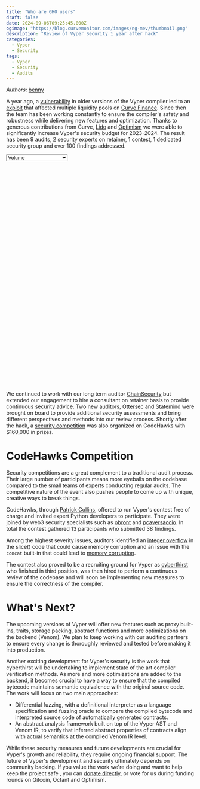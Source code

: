 ```yaml
---
title: "Who are GHO users"
draft: false
date: 2024-09-06T09:25:45.000Z
ogimage: "https://blog.curvemonitor.com/images/ng-mev/thumbnail.png"
description: "Review of Vyper Security 1 year after hack"
categories:
  - Vyper
  - Security
tags:
  - Vyper
  - Security
  - Audits
---
```


_Authors:_ [benny](https://warpcast.com/bennylada)


A year ago, a [vulnerability](https://hackmd.io/@vyperlang/HJUgNMhs2) in older versions of the Vyper compiler led to an [exploit](https://hackmd.io/@LlamaRisk/BJzSKHNjn) that affected multiple liquidity pools on [Curve Finance](https://www.curve.fi).
Since then the team has been working constantly to ensure the compiler's safety and robustness while delivering new features and optimization.
Thanks to generous contributions from Curve, [Lido](https://lido.fi/) and [Optimism](https://retrofunding.optimism.io/) we were able to significantly increase Vyper's security budget for 2023-2024. 
The result has been 9 audits, 2 security experts on retainer, 1 contest, 1 dedicated security group and over 100 findings addressed.


<script src="https://d3js.org/d3.v7.min.js"></script>
<script src="https://unpkg.com/d3-sankey@0.12.3/dist/d3-sankey.min.js"></script>
<script src="../../js/gho-users/sankey.js"></script>


<select id="data-type">
    <option value="volume" selected>Volume</option>
    <option value="transactions">Number of Transactions</option>
</select>
<div id="sankey-chart"></div>

<style>
    #sankey-chart {
        width: 100%;
        height: 600px;
    }
    
    .node rect {
        cursor: move;
        fill-opacity: 0.9;
        shape-rendering: crispEdges;
    }
    
    .node text {
        pointer-events: none;
        text-shadow: 0 1px 0 #fff;
    }
        
    .link:hover path {
        stroke-opacity: 0.5;
    }
    
    .link-tooltip {
        font-size: 10px;
        pointer-events: none;
    }
</style>



We continued to work with our long term auditor [ChainSecurity](https://www.chainsecurity.com/) but extended our engagement to hire a consultant on retainer basis to provide continuous security advice.
Two new auditors, [Ottersec](https://osec.io/) and [Statemind](https://statemind.io/) were brought on board to provide additional security assessments and bring different perspectives and methods into our review process.
Shortly after the hack, a [security competition](https://codehawks.cyfrin.io/c/2023-09-vyper-compiler) was also organized on CodeHawks with $160,000 in prizes.

# CodeHawks Competition

Security competitions are a great complement to a traditional audit process. 
Their large number of participants means more eyeballs on the codebase compared to the small teams of experts conducting regular audits.
The competitive nature of the event also pushes people to come up with unique, creative ways to break things.

CodeHawks, through [Patrick Collins](https://x.com/patrickalphac?lang=en), offered to run Vyper's contest free of charge and invited expert Python developers to participate.
They were joined by web3 security specialists such as [obront](https://github.com/zobront) and [pcaversaccio](https://github.com/pcaversaccio). 
In total the contest gathered 13 participants who submitted 38 findings.

Among the highest severity issues, auditors identified an [integer overflow](https://github.com/vyperlang/audits/blob/master/audits/CodeHawks_Vyper_September_2023_competitive_audit.md#h-01-integer-overflow-in-slice) in the slice() code that could cause memory corruption and an issue with the `concat` built-in that could lead to [memory corruption](https://github.com/vyperlang/audits/blob/master/audits/CodeHawks_Vyper_September_2023_competitive_audit.md#h-02-concat-built-in-can-corrupt-memory).

The contest also proved to be a recruiting ground for Vyper as [cyberthirst](https://github.com/cyberthirst) who finished in third position, was then hired to perform a continuous review of the codebase and will soon be implementing new measures to ensure the correctness of the compiler.

# What's Next?

The upcoming versions of Vyper will offer new features such as proxy built-ins, traits, storage packing, abstract functions and more optimizations on the backend (Venom). 
We plan to keep working with our auditing partners to ensure every change is thoroughly reviewed and tested before making it into production.

Another exciting development for Vyper's security is the work that cyberthirst will be undertaking to implement state of the art compiler verification methods.
As more and more optimizations are added to the backend, it becomes crucial to have a way to ensure that the compiled bytecode maintains semantic equivalence with the original source code.
The work will focus on two main approaches:

- Differential fuzzing, with a definitional interpreter as a language specification and fuzzing oracle to compare the compiled bytecode and interpreted source code of automatically generated contracts.
- An abstract analysis framework built on top of the Vyper AST and Venom IR, to verify that inferred abstract properties of contracts align with actual semantics at the compiled Venom IR level.

While these security measures and future developments are crucial for Vyper's growth and reliability, they require ongoing financial support. 
The future of Vyper's development and security ultimately depends on community backing. 
If you value the work we're doing and want to help keep the project safe , you can [donate directly](https://etherscan.io/address/0x70CCBE10F980d80b7eBaab7D2E3A73e87D67B775#code), or vote for us during funding rounds on Gitcoin, Octant and Optimism.
